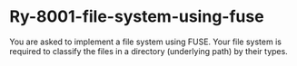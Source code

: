 # Ry-8001-file-system-using-fuse
You are asked to implement a file system using FUSE. Your file system is required to classify the files  in a directory (underlying path) by their types.
